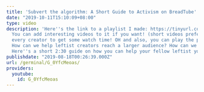 ```yaml
---
title: 'Subvert the algorithm: A Short Guide to Activism on BreadTube'
date: "2019-10-11T15:10:09+08:00"
type: video
description: 'Here''s the link to a playlist I made: https://tinyurl.com/yyxnveqq
  You can add interesting videos to it if you want! (short videos preferably to allow
  every creator to get some watch time! OH and also, you can play the playlist randomly!)
  How can we help leftist creators reach a larger audience? How can we spread leftism?
  Here''s a short 2:30 guide on how you can help your fellow leftist youtubers! Enjoy!'
publishdate: "2019-08-18T00:26:39.000Z"
url: /germinal/G_0YfcMeoas/
providers:
  youtube:
    id: G_0YfcMeoas
---
```

